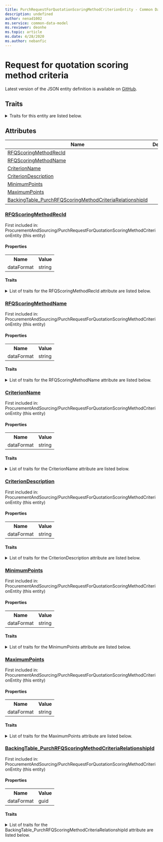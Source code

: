 ```yaml
---
title: PurchRequestForQuotationScoringMethodCriterionEntity - Common Data Model | Microsoft Docs
description: undefined
author: nenad1002
ms.service: common-data-model
ms.reviewer: deonhe
ms.topic: article
ms.date: 4/28/2020
ms.author: nebanfic
---
```


# Request for quotation scoring method criteria

  
 Latest version of the JSON entity definition is available on <a href="https://github.com/Microsoft/CDM/tree/master/schemaDocuments/core/operationsCommon/Entities/SupplyChain/ProcurementAndSourcing/PurchRequestForQuotationScoringMethodCriterionEntity.cdm.json" target="_blank">GitHub</a>.  

## Traits

<details>
<summary>Traits for this entity are listed below.  
</summary>

**is.CDM.entityVersion**  
  <table><tr><th>Parameter</th><th>Value</th><th>Data type</th><th>Explanation</th></tr><tr><td>versionNumber</td><td>"1.0.0"</td><td>string</td><td>semantic version number of the entity</td></tr></table>

**is.application.releaseVersion**  
  <table><tr><th>Parameter</th><th>Value</th><th>Data type</th><th>Explanation</th></tr><tr><td>releaseVersion</td><td>"10.0.13.0"</td><td>string</td><td>semantic version number of the application introducing this entity</td></tr></table>

**is.localized.displayedAs**  
  Holds the list of language specific display text for an object.  <table><tr><th>Parameter</th><th>Value</th><th>Data type</th><th>Explanation</th></tr><tr><td>localizedDisplayText</td><td><table><tr><th>languageTag</th><th>displayText</th></tr><tr><td>en</td><td>Request for quotation scoring method criteria</td></tr></table></td><td>entity</td><td>a reference to the constant entity holding the list of localized text</td></tr></table>

</details>

## Attributes

|Name|Description|First Included in Instance|
|---|---|---|
|[RFQScoringMethodRecId](#RFQScoringMethodRecId)||<a href="PurchRequestForQuotationScoringMethodCriterionEntity.md" target="_blank">ProcurementAndSourcing/PurchRequestForQuotationScoringMethodCriterionEntity</a>|
|[RFQScoringMethodName](#RFQScoringMethodName)||<a href="PurchRequestForQuotationScoringMethodCriterionEntity.md" target="_blank">ProcurementAndSourcing/PurchRequestForQuotationScoringMethodCriterionEntity</a>|
|[CriterionName](#CriterionName)||<a href="PurchRequestForQuotationScoringMethodCriterionEntity.md" target="_blank">ProcurementAndSourcing/PurchRequestForQuotationScoringMethodCriterionEntity</a>|
|[CriterionDescription](#CriterionDescription)||<a href="PurchRequestForQuotationScoringMethodCriterionEntity.md" target="_blank">ProcurementAndSourcing/PurchRequestForQuotationScoringMethodCriterionEntity</a>|
|[MinimumPoints](#MinimumPoints)||<a href="PurchRequestForQuotationScoringMethodCriterionEntity.md" target="_blank">ProcurementAndSourcing/PurchRequestForQuotationScoringMethodCriterionEntity</a>|
|[MaximumPoints](#MaximumPoints)||<a href="PurchRequestForQuotationScoringMethodCriterionEntity.md" target="_blank">ProcurementAndSourcing/PurchRequestForQuotationScoringMethodCriterionEntity</a>|
|[BackingTable_PurchRFQScoringMethodCriteriaRelationshipId](#BackingTable_PurchRFQScoringMethodCriteriaRelationshipId)||<a href="PurchRequestForQuotationScoringMethodCriterionEntity.md" target="_blank">ProcurementAndSourcing/PurchRequestForQuotationScoringMethodCriterionEntity</a>|

### <a href=#RFQScoringMethodRecId name="RFQScoringMethodRecId">RFQScoringMethodRecId</a>

First included in: ProcurementAndSourcing/PurchRequestForQuotationScoringMethodCriterionEntity (this entity)  

#### Properties

<table><tr><th>Name</th><th>Value</th></tr><tr><td>dataFormat</td><td>string</td></tr></table>

#### Traits

<details>
<summary>List of traits for the RFQScoringMethodRecId attribute are listed below.</summary>

**is.dataFormat.character**  
**is.dataFormat.big**  
**is.dataFormat.array**  
**is.dataFormat.character**  
**is.dataFormat.array**  
</details>

### <a href=#RFQScoringMethodName name="RFQScoringMethodName">RFQScoringMethodName</a>

First included in: ProcurementAndSourcing/PurchRequestForQuotationScoringMethodCriterionEntity (this entity)  

#### Properties

<table><tr><th>Name</th><th>Value</th></tr><tr><td>dataFormat</td><td>string</td></tr></table>

#### Traits

<details>
<summary>List of traits for the RFQScoringMethodName attribute are listed below.</summary>

**is.dataFormat.character**  
**is.dataFormat.big**  
**is.dataFormat.array**  
**is.dataFormat.character**  
**is.dataFormat.array**  
</details>

### <a href=#CriterionName name="CriterionName">CriterionName</a>

First included in: ProcurementAndSourcing/PurchRequestForQuotationScoringMethodCriterionEntity (this entity)  

#### Properties

<table><tr><th>Name</th><th>Value</th></tr><tr><td>dataFormat</td><td>string</td></tr></table>

#### Traits

<details>
<summary>List of traits for the CriterionName attribute are listed below.</summary>

**is.dataFormat.character**  
**is.dataFormat.big**  
**is.dataFormat.array**  
**is.dataFormat.character**  
**is.dataFormat.array**  
</details>

### <a href=#CriterionDescription name="CriterionDescription">CriterionDescription</a>

First included in: ProcurementAndSourcing/PurchRequestForQuotationScoringMethodCriterionEntity (this entity)  

#### Properties

<table><tr><th>Name</th><th>Value</th></tr><tr><td>dataFormat</td><td>string</td></tr></table>

#### Traits

<details>
<summary>List of traits for the CriterionDescription attribute are listed below.</summary>

**is.dataFormat.character**  
**is.dataFormat.big**  
**is.dataFormat.array**  
**is.dataFormat.character**  
**is.dataFormat.array**  
</details>

### <a href=#MinimumPoints name="MinimumPoints">MinimumPoints</a>

First included in: ProcurementAndSourcing/PurchRequestForQuotationScoringMethodCriterionEntity (this entity)  

#### Properties

<table><tr><th>Name</th><th>Value</th></tr><tr><td>dataFormat</td><td>string</td></tr></table>

#### Traits

<details>
<summary>List of traits for the MinimumPoints attribute are listed below.</summary>

**is.dataFormat.character**  
**is.dataFormat.big**  
**is.dataFormat.array**  
**is.dataFormat.character**  
**is.dataFormat.array**  
</details>

### <a href=#MaximumPoints name="MaximumPoints">MaximumPoints</a>

First included in: ProcurementAndSourcing/PurchRequestForQuotationScoringMethodCriterionEntity (this entity)  

#### Properties

<table><tr><th>Name</th><th>Value</th></tr><tr><td>dataFormat</td><td>string</td></tr></table>

#### Traits

<details>
<summary>List of traits for the MaximumPoints attribute are listed below.</summary>

**is.dataFormat.character**  
**is.dataFormat.big**  
**is.dataFormat.array**  
**is.dataFormat.character**  
**is.dataFormat.array**  
</details>

### <a href=#BackingTable_PurchRFQScoringMethodCriteriaRelationshipId name="BackingTable_PurchRFQScoringMethodCriteriaRelationshipId">BackingTable_PurchRFQScoringMethodCriteriaRelationshipId</a>

First included in: ProcurementAndSourcing/PurchRequestForQuotationScoringMethodCriterionEntity (this entity)  

#### Properties

<table><tr><th>Name</th><th>Value</th></tr><tr><td>dataFormat</td><td>guid</td></tr></table>

#### Traits

<details>
<summary>List of traits for the BackingTable_PurchRFQScoringMethodCriteriaRelationshipId attribute are listed below.</summary>

**is.dataFormat.character**  
**is.dataFormat.big**  
**is.dataFormat.array**  
**is.dataFormat.guid**  
**means.identity.entityId**  
**is.linkedEntity.identifier**  
Marks the attribute(s) that hold foreign key references to a linked (used as an attribute) entity. This attribute is added to the resolved entity to enumerate the referenced entities.  <table><tr><th>Parameter</th><th>Value</th><th>Data type</th><th>Explanation</th></tr><tr><td>entityReferences</td><td><table><tr><th>entityReference</th><th>attributeReference</th></tr><tr><td><a href="../../../Tables/SupplyChain/ProcurementAndSourcing/Main/PurchRFQScoringMethodCriteria.md" target="_blank">/core/operationsCommon/Tables/SupplyChain/ProcurementAndSourcing/Main/PurchRFQScoringMethodCriteria.cdm.json/PurchRFQScoringMethodCriteria</a></td><td><a href="../../../Tables/SupplyChain/ProcurementAndSourcing/Main/PurchRFQScoringMethodCriteria.md#RecId" target="_blank">RecId</a></td></tr></table></td><td>entity</td><td>a reference to the constant entity holding the list of entity references</td></tr></table>

**is.dataFormat.guid**  
**is.dataFormat.character**  
**is.dataFormat.array**  
</details>
